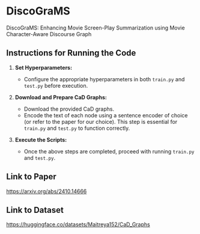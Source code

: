 # DiscoGraMS
DiscoGraMS: Enhancing Movie Screen-Play Summarization using Movie Character-Aware Discourse Graph

## Instructions for Running the Code  

1. **Set Hyperparameters:**  
   - Configure the appropriate hyperparameters in both `train.py` and `test.py` before execution.  

2. **Download and Prepare CaD Graphs:**  
   - Download the provided CaD graphs.  
   - Encode the text of each node using a sentence encoder of choice (or refer to the paper for our choice). This step is essential for `train.py` and `test.py` to function correctly.  

3. **Execute the Scripts:**  
   - Once the above steps are completed, proceed with running `train.py` and `test.py`.

## Link to Paper
https://arxiv.org/abs/2410.14666

## Link to Dataset
https://huggingface.co/datasets/Maitreya152/CaD_Graphs
